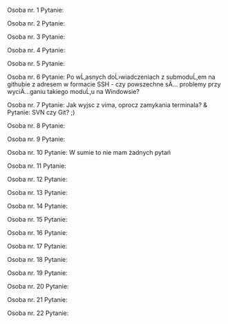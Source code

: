 Osoba nr. 1
Pytanie:

Osoba nr. 2
Pytanie:

Osoba nr. 3
Pytanie:

Osoba nr. 4
Pytanie:

Osoba nr. 5
Pytanie:

Osoba nr. 6
Pytanie: Po wĹ‚asnych doĹ›wiadczeniach z submoduĹ‚em na githubie z adresem w formacie SSH - czy powszechne sÄ… problemy przy wyciÄ…ganiu takiego moduĹ‚u na Windowsie?

Osoba nr. 7
Pytanie: Jak wyjsc z vima, oprocz zamykania terminala?
&
Pytanie: SVN czy Git? ;)

Osoba nr. 8
Pytanie:

Osoba nr. 9
Pytanie:

Osoba nr. 10
Pytanie: W sumie to nie mam żadnych pytań

Osoba nr. 11
Pytanie:

Osoba nr. 12
Pytanie:

Osoba nr. 13
Pytanie:

Osoba nr. 14
Pytanie:

Osoba nr. 15
Pytanie:

Osoba nr. 16
Pytanie:

Osoba nr. 17
Pytanie:

Osoba nr. 18
Pytanie:

Osoba nr. 19
Pytanie:

Osoba nr. 20
Pytanie:

Osoba nr. 21
Pytanie:

Osoba nr. 22
Pytanie:
